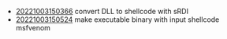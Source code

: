 - [20221003150366](/zet/20221003150366/README.md) convert DLL to shellcode with sRDI
- [20221003150524](/zet/20221003150524/README.md) make executable binary with input shellcode msfvenom
